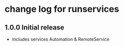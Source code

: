 # change log for runservices

## 1.0.0 Initial release

- Includes services Automation & RemoteService

